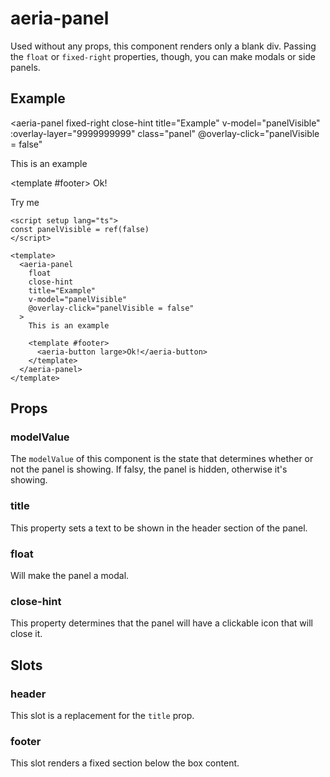 <script setup lang="ts">
import { ref } from 'vue'
import { AeriaPanel, AeriaButton } from 'aeria-ui'
import ResultBox from '../../src/components/result-box.vue'

const panelVisible = ref(false)
</script>

<style scoped>
:deep(.panel) > * {
  z-index: 9999999;
}
</style>

# aeria-panel

Used without any props, this component renders only a blank div. Passing the `float` or `fixed-right` properties, though, you can make modals or side panels.

## Example

<aeria-panel
  fixed-right
  close-hint
  title="Example"
  v-model="panelVisible"
  :overlay-layer="9999999999"
  class="panel"
  @overlay-click="panelVisible = false"
>
  This is an example

  <template #footer>
    <aeria-button large>Ok!</aeria-button>
  </template>
</aeria-panel>

<result-box>
  <aeria-button @click="panelVisible = true">
   Try me
  </aeria-button>
</result-box>

```vue
<script setup lang="ts">
const panelVisible = ref(false)
</script>

<template>
  <aeria-panel
    float
    close-hint
    title="Example"
    v-model="panelVisible"
    @overlay-click="panelVisible = false"
  >
    This is an example

    <template #footer>
      <aeria-button large>Ok!</aeria-button>
    </template>
  </aeria-panel>
</template>
```

## Props

### modelValue <Badge type="tip" text="any?" />

The `modelValue` of this component is the state that determines whether or not
the panel is showing. If falsy, the panel is hidden, otherwise it's showing.

### title <Badge type="tip" text="string?" />

This property sets a text to be shown in the header section of the panel.

### float <Badge type="tip" text="boolean?" />

Will make the panel a modal.

### close-hint <Badge type="tip" text="boolean?" />

This property determines that the panel will have a clickable icon that will close it.

## Slots

### header

This slot is a replacement for the `title` prop.

### footer

This slot renders a fixed section below the box content.
